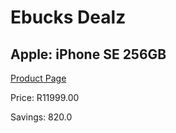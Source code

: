 
# Ebucks Dealz
## Apple: iPhone SE 256GB
[Product Page](https://www.ebucks.com/web/shop/productSelected.do?prodId=1069437721&catId=1158502875)

Price: R11999.00

Savings: 820.0


	